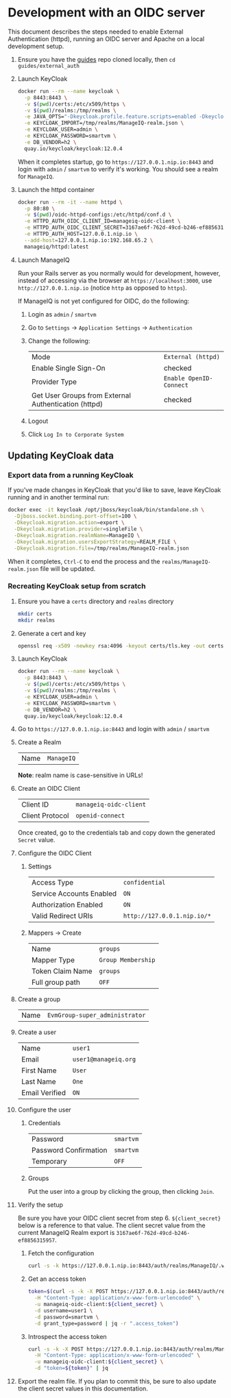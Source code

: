 # Development with an OIDC server

This document describes the steps needed to enable External Authentication (httpd),
running an OIDC server and Apache on a local development setup.

1. Ensure you have the [guides](https://github.com/ManageIQ/guides) repo cloned locally, then `cd guides/external_auth`

2. Launch KeyCloak

   ```sh
   docker run --rm --name keycloak \
     -p 8443:8443 \
     -v $(pwd)/certs:/etc/x509/https \
     -v $(pwd)/realms:/tmp/realms \
     -e JAVA_OPTS="-Dkeycloak.profile.feature.scripts=enabled -Dkeycloak.profile.feature.upload_scripts=enabled" \
     -e KEYCLOAK_IMPORT=/tmp/realms/ManageIQ-realm.json \
     -e KEYCLOAK_USER=admin \
     -e KEYCLOAK_PASSWORD=smartvm \
     -e DB_VENDOR=h2 \
     quay.io/keycloak/keycloak:12.0.4
   ```

   When it completes startup, go to `https://127.0.0.1.nip.io:8443` and login with `admin` / `smartvm` to verify it's working. You should see a realm for `ManageIQ`.

3. Launch the httpd container

   ```sh
   docker run --rm -it --name httpd \
     -p 80:80 \
     -v $(pwd)/oidc-httpd-configs:/etc/httpd/conf.d \
     -e HTTPD_AUTH_OIDC_CLIENT_ID=manageiq-oidc-client \
     -e HTTPD_AUTH_OIDC_CLIENT_SECRET=3167ae6f-762d-49cd-b246-ef8856315957 \
     -e HTTPD_AUTH_HOST=127.0.0.1.nip.io \
     --add-host=127.0.0.1.nip.io:192.168.65.2 \
     manageiq/httpd:latest
   ```

4. Launch ManageIQ

   Run your Rails server as you normally would for development, however, instead of accessing via the browser at `https://localhost:3000`, use `http://127.0.0.1.nip.io` (notice `http` as opposed to `https`).

   If ManageIQ is not yet configured for OIDC, do the following:

   1. Login as `admin` / `smartvm`
   2. Go to `Settings` -> `Application Settings` -> `Authentication`
   3. Change the following:

      | | |
      |-|-|
      | Mode                  | `External (httpd)` |
      | Enable Single Sign-On | checked |
      | Provider Type         | `Enable OpenID-Connect` |
      | Get User Groups from External Authentication (httpd) | checked |

   4. Logout
   5. Click `Log In to Corporate System`

## Updating KeyCloak data

### Export data from a running KeyCloak

If you've made changes in KeyCloak that you'd like to save, leave KeyCloak running and in another terminal run:

```sh
docker exec -it keycloak /opt/jboss/keycloak/bin/standalone.sh \
  -Djboss.socket.binding.port-offset=100 \
  -Dkeycloak.migration.action=export \
  -Dkeycloak.migration.provider=singleFile \
  -Dkeycloak.migration.realmName=ManageIQ \
  -Dkeycloak.migration.usersExportStrategy=REALM_FILE \
  -Dkeycloak.migration.file=/tmp/realms/ManageIQ-realm.json
```

When it completes, `Ctrl-C` to end the process and the `realms/ManageIQ-realm.json` file will be updated.

### Recreating KeyCloak setup from scratch

1. Ensure you have a `certs` directory and `realms` directory

   ```sh
   mkdir certs
   mkdir realms
   ```

2. Generate a cert and key

   ```sh
   openssl req -x509 -newkey rsa:4096 -keyout certs/tls.key -out certs/tls.crt -days 3650 -nodes
   ```

3. Launch KeyCloak

   ```sh
   docker run --rm --name keycloak \
     -p 8443:8443 \
     -v $(pwd)/certs:/etc/x509/https \
     -v $(pwd)/realms:/tmp/realms \
     -e KEYCLOAK_USER=admin \
     -e KEYCLOAK_PASSWORD=smartvm \
     -e DB_VENDOR=h2 \
     quay.io/keycloak/keycloak:12.0.4
   ```

4. Go to `https://127.0.0.1.nip.io:8443` and login with `admin` / `smartvm`

5. Create a Realm

   | | |
   |-|-|
   | Name | `ManageIQ` |

   **Note**: realm name is case-sensitive in URLs!

6. Create an OIDC Client

   | | |
   |-|-|
   | Client ID       | `manageiq-oidc-client` |
   | Client Protocol | `openid-connect` |

   Once created, go to the credentials tab and copy down the generated `Secret` value.

7. Configure the OIDC Client

   1. Settings

      | | |
      |-|-|
      | Access Type              | `confidential` |
      | Service Accounts Enabled | `ON` |
      | Authorization Enabled    | `ON` |
      | Valid Redirect URIs      | `http://127.0.0.1.nip.io/*` |

   2. Mappers -> Create

      | | |
      |-|-|
      | Name             | `groups` |
      | Mapper Type      | `Group Membership` |
      | Token Claim Name | `groups` |
      | Full group path  | `OFF` |

8. Create a group

   | | |
   |-|-|
   | Name | `EvmGroup-super_administrator` |

9. Create a user

   | | |
   |-|-|
   | Name           | `user1` |
   | Email          | `user1@manageiq.org` |
   | First Name     | `User` |
   | Last Name      | `One` |
   | Email Verified | `ON` |

10. Configure the user

    1. Credentials

       | | |
       |-|-|
       | Password              | `smartvm` |
       | Password Confirmation | `smartvm` |
       | Temporary             | `OFF` |

    2. Groups

       Put the user into a group by clicking the group, then clicking `Join`.

11. Verify the setup

    Be sure you have your OIDC client secret from step 6. `${client_secret}` below is a reference to that value. The client secret value from the current ManageIQ Realm export is `3167ae6f-762d-49cd-b246-ef8856315957`.

    1. Fetch the configuration

       ```sh
       curl -s -k https://127.0.0.1.nip.io:8443/auth/realms/ManageIQ/.well-known/openid-configuration | jq
       ```

    2. Get an access token

       ```sh
       token=$(curl -s -k -X POST https://127.0.0.1.nip.io:8443/auth/realms/ManageIQ/protocol/openid-connect/token \
         -H "Content-Type: application/x-www-form-urlencoded" \
         -u manageiq-oidc-client:${client_secret} \
         -d username=user1 \
         -d password=smartvm \
         -d grant_type=password | jq -r ".access_token")
       ```

    3. Introspect the access token

       ```sh
       curl -s -k -X POST https://127.0.0.1.nip.io:8443/auth/realms/ManageIQ/protocol/openid-connect/token/introspect \
         -H "Content-Type: application/x-www-form-urlencoded" \
         -u manageiq-oidc-client:${client_secret} \
         -d "token=${token}" | jq
       ```

12. Export the realm file. If you plan to commit this, be sure to also update the client secret values in this documentation.
